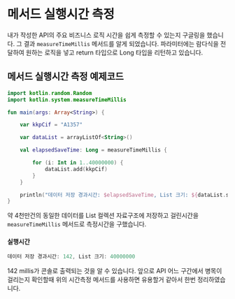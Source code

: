 # 메서드 실행시간 측정

내가 작성한 API의 주요 비즈니스 로직 시간을 쉽게 측정할 수 있는지 구글링을 했습니다. 
그 결과 `measureTimeMillis` 메서드를 알게 되었습니다. 파라미터에는 람다식을 전달하여 원하는 로직을 넣고 return 타입으로 Long 타입을 리턴하고 있습니다.

## 메서드 실행시간 측정 예제코드

```kotlin
import kotlin.random.Random
import kotlin.system.measureTimeMillis

fun main(args: Array<String>) {

    var kkpCif = "A1357"

    var dataList = arrayListOf<String>()

    val elapsedSaveTime: Long = measureTimeMillis {

        for (i: Int in 1..40000000) {
            dataList.add(kkpCif)
        }
    }

    println("데이터 저장 경과시간: $elapsedSaveTime, List 크기: ${dataList.size}")
}
```

약 4천만건의 동일한 데이터를 List 컬렉션 자료구조에 저장하고 걸린시간을 `measureTimeMillis` 메서드로 측정시간을 구했습니다.

#### 실행시간

```kotlin
데이터 저장 경과시간: 142, List 크기: 40000000
```

142 millis가 콘솔로 출력되는 것을 알 수 있습니다. 앞으로 API 어느 구간에서 병목이 걸리는지 확인할때 위의 시간측정 메서드를 사용하면 유용할거 같아서 한번 정리하였습니다.


